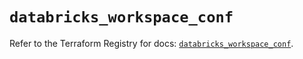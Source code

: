 # `databricks_workspace_conf`

Refer to the Terraform Registry for docs: [`databricks_workspace_conf`](https://registry.terraform.io/providers/databricks/databricks/1.57.0/docs/resources/workspace_conf).
